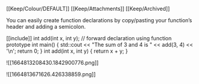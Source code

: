 [[Keep/Colour/DEFAULT]] [[Keep/Attachments]] [[Keep/Archived]] 

You can easily create function declarations by copy/pasting your function’s header and adding a semicolon.

[[include]] <iostream>
int add(int x, int y); // forward declaration using function prototype
int main()
{
    std::cout << "The sum of 3 and 4 is " << add(3, 4) << '\n';
    return 0;
}
int add(int x, int y)
{
    return x + y;
}



![[1664813208430.1842900776.png]]

![[1664813671626.426338859.png]]